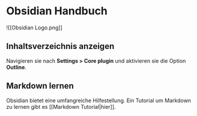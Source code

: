 # Obsidian Handbuch

![[Obsidian Logo.png]]

## Inhaltsverzeichnis anzeigen

Navigieren sie nach **Settings > Core plugin** und aktivieren sie die Option **Outline**.

## Markdown lernen

Obsidian bietet eine umfangreiche Hilfestellung. Ein Tutorial um Markdown zu lernen gibt es [[Markdown Tutorial|hier]].